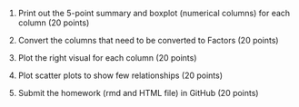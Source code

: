 1. Print out the 5-point summary and boxplot (numerical columns) for each column (20 points)

2. Convert the columns that need to be converted to Factors (20 points)

3. Plot the right visual for each column (20 points)

4. Plot scatter plots to show few relationships (20 points)

5. Submit the homework (rmd and HTML file) in GitHub (20 points)
